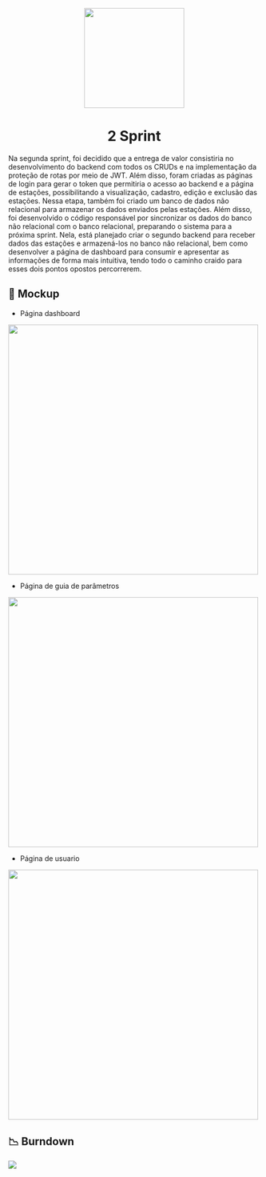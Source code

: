 <p align="center">
      <img src="" alt="" width="200">
      <h1 align="center"> 2 Sprint </h1>
</p>
Na segunda sprint, foi decidido que a entrega de valor consistiria no desenvolvimento do backend com todos os CRUDs e na implementação da proteção de rotas por meio de JWT. Além disso, foram criadas as páginas de login para gerar o token que permitiria o acesso ao backend e a página de estações, possibilitando a visualização, cadastro, edição e exclusão das estações. Nessa etapa, também foi criado um banco de dados não relacional para armazenar os dados enviados pelas estações. Além disso, foi desenvolvido o código responsável por sincronizar os dados do banco não relacional com o banco relacional, preparando o sistema para a próxima sprint. Nela, está planejado criar o segundo backend para receber dados das estações e armazená-los no banco não relacional, bem como desenvolver a página de dashboard para consumir e apresentar as informações de forma mais intuitiva, tendo todo o caminho craido para esses dois pontos opostos percorrerem.

## 📝 Mockup

- Página dashboard
<img src="https://github.com/Vitality-4DSM/Documentacao/assets/73721760/a235d1e2-d9e5-40cd-a4a2-00337d35d98f" width="500">

- Página de guia de parâmetros 
<img src="https://github.com/Vitality-4DSM/Documentacao/assets/73721760/595f2e0d-84ed-4920-91f2-13e8adeef696" width="500">

- Página de usuario 
<img src="https://github.com/Vitality-4DSM/Documentacao/assets/73721760/97561897-09be-481d-ae4c-23323d3b4393" width="500">

## 📉 Burndown 
<img src="https://github.com/Vitality-4DSM/Documentacao/assets/73721760/ba10d210-6355-411a-b259-3fa4dec14b24">
